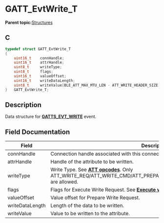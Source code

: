 # GATT\_EvtWrite\_T

**Parent topic:**[Structures](GUID-3BBA6E22-85EE-4B8F-BC37-840881963D97.md)

## C

```c
typedef struct GATT_EvtWrite_T
{
    uint16_t    connHandle;
    uint16_t    attrHandle;
    uint8_t     writeType;
    uint8_t     flags;
    uint16_t    valueOffset;
    uint16_t    writeDataLength;
    uint8_t     writeValue[BLE_ATT_MAX_MTU_LEN - ATT_WRITE_HEADER_SIZE];
}   GATT_EvtWrite_T;
```

## Description

Data structure for **[GATTS\_EVT\_WRITE](GUID-20EFFBD2-7D3F-40CA-B85C-8FD3202D9933.md)** event.

## Field Documentation

|Field|Description|
|-----|-----------|
|connHandle|Connection handle associated with this connection.|
|attrHandle|Handle of the attribute to be written.|
|writeType|Write Type. See **[ATT opcodes](GUID-0D831528-B2BE-42F9-9185-11F8F17DC4E1.md)**. Only ATT\_WRITE\_REQ/ATT\_WRITE\_CMD/ATT\_PREPARE\_WRITE\_REQ/ATT\_EXECUTE\_WRITE\_REQ are allowed.|
|flags|Flags for Execute Write Request. See **[Execute write flag](GUID-E5A17468-D9AF-4281-A788-D73E6D33FD63.md)**.|
|valueOffset|Value offset for Prepare Write Request.|
|writeDataLength|Length of the data to be written.|
|writeValue|Value to be written to the attribute.|

